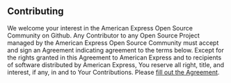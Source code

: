 ## Contributing

We welcome your interest in the American Express Open Source Community on Github. Any Contributor to any Open Source
Project managed by the American Express Open Source Community must accept and sign an Agreement indicating agreement to
the terms below. Except for the rights granted in this Agreement to American Express and to recipients of software
distributed by American Express, You reserve all right, title, and interest, if any, in and to Your Contributions.
Please [fill out the Agreement](https://cla-assistant.io/americanexpress/fabric-integration).
